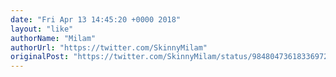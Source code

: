 ```yaml
---
date: "Fri Apr 13 14:45:20 +0000 2018"
layout: "like"
authorName: "Milam"
authorUrl: "https://twitter.com/SkinnyMilam"
originalPost: "https://twitter.com/SkinnyMilam/status/984804736183369729"
---
```

